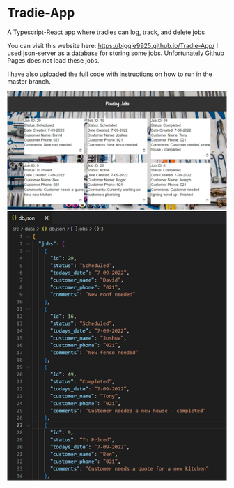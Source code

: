 # Tradie-App
A Typescript-React app where tradies can log, track, and delete jobs

You can visit this website here: https://biggie9925.github.io/Tradie-App/
I used json-server as a database for storing some jobs. Unfortunately Github Pages does not load these jobs.

I have also uploaded the full code with instructions on how to run in the master branch.

![alt text](https://github.com/biggie9925/Tradie-App/blob/main/pending_jobs.jpg?raw=true)
![alt text](https://github.com/biggie9925/Tradie-App/blob/main/json_db.jpg?raw=true)


